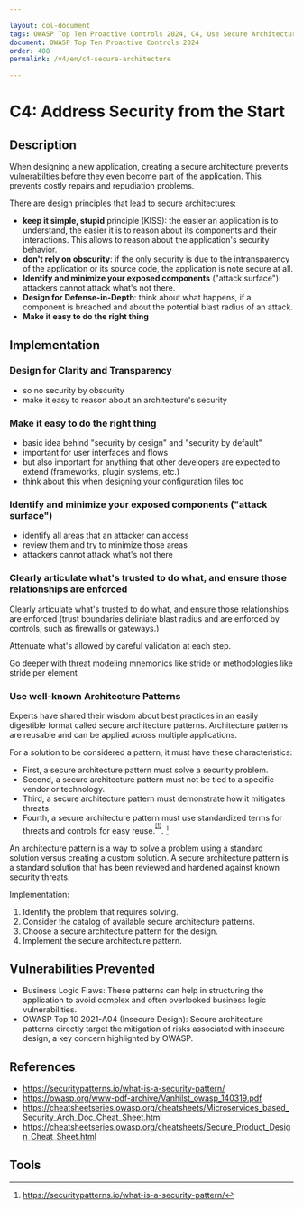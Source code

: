 ```yaml
---

layout: col-document
tags: OWASP Top Ten Proactive Controls 2024, C4, Use Secure Architecture Patterns
document: OWASP Top Ten Proactive Controls 2024
order: 408
permalink: /v4/en/c4-secure-architecture

---
```


# C4: Address Security from the Start

## Description

When designing a new application, creating a secure architecture prevents vulnerabilties before they even become part of the application. This prevents costly repairs and repudiation problems.

There are design principles that lead to secure architectures:

- **keep it simple, stupid** principle (KISS): the easier an application is to understand, the easier it is to reason about its components and their interactions. This allows to reason about the application's security behavior.
- **don't rely on obscurity**: if the only security is due to the intransparency of the application or its source code, the application is note secure at all.
- **Identify and minimize your exposed components** ("attack surface"): attackers cannot attack what's not there.
- **Design for Defense-in-Depth**: think about what happens, if a component is breached and about the potential blast radius of an attack.
- **Make it easy to do the right thing**

## Implementation

### Design for Clarity and Transparency

- so no security by obscurity
- make it easy to reason about an architecture's security

### Make it easy to do the right thing

- basic idea behind "security by design" and "security by default"
- important for user interfaces and flows
- but also important for anything that other developers are expected to extend (frameworks, plugin systems, etc.)
- think about this when designing your configuration files too

### Identify and minimize your exposed components ("attack surface")

- identify all areas that an attacker can access
- review them and try to minimize those areas
- attackers cannot attack what's not there

### Clearly articulate what's trusted to do what, and ensure those relationships are enforced 

Clearly articulate what's trusted to do what, and ensure those
relationships are enforced (trust boundaries deliniate blast radius
and are enforced by controls, such as firewalls or gateways.)

Attenuate what's allowed by careful validation at each step.

Go deeper with threat modeling mnemonics like stride or methodologies like stride per element

### Use well-known Architecture Patterns

Experts have shared their wisdom about best practices in an easily digestible format called secure architecture patterns. Architecture patterns are reusable and can be applied across multiple applications.

For a solution to be considered a pattern, it must have these characteristics: 
- First, a secure architecture pattern must solve a security problem. 
- Second, a secure architecture pattern must not be tied to a specific vendor or technology. 
- Third, a secure architecture pattern must demonstrate how it mitigates threats. 
- Fourth, a secure architecture pattern must use standardized terms for threats and controls for easy reuse.<sup><sup>[\[1\]](#footnote-1)</sup></sup>. [^footnote-1]

An architecture pattern is a way to solve a problem using a standard solution versus creating a custom solution. A secure architecture pattern is a standard solution that has been reviewed and hardened against known security threats.

Implementation:

1. Identify the problem that requires solving.
2. Consider the catalog of available secure architecture patterns.
3. Choose a secure architecture pattern for the design.
4. Implement the secure architecture pattern.

## Vulnerabilities Prevented

- Business Logic Flaws: These patterns can help in structuring the application to avoid complex and often overlooked business logic vulnerabilities.
- OWASP Top 10 2021-A04 (Insecure Design): Secure architecture patterns directly target the mitigation of risks associated with insecure design, a key concern highlighted by OWASP.

## References

- <https://securitypatterns.io/what-is-a-security-pattern/>
- <https://owasp.org/www-pdf-archive/Vanhilst_owasp_140319.pdf>
- <https://cheatsheetseries.owasp.org/cheatsheets/Microservices_based_Security_Arch_Doc_Cheat_Sheet.html>
- <https://cheatsheetseries.owasp.org/cheatsheets/Secure_Product_Design_Cheat_Sheet.html>

## Tools

[^footnote-1]: https://securitypatterns.io/what-is-a-security-pattern/
